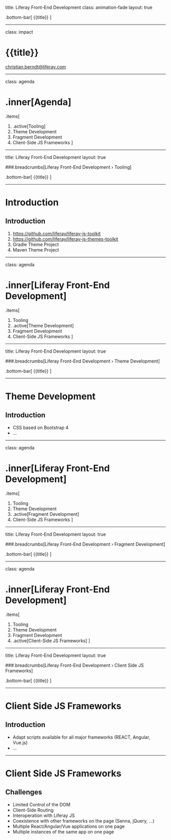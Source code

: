 title: Liferay Front-End Development
class: animation-fade
layout: true

.bottom-bar[
  {{title}}
]

---

class: impact

# {{title}}
christian.berndt@liferay.com 

---

class: agenda

# .inner[Agenda]

.items[
1. .active[Tooling]
1. Theme Development
1. Fragment Development
1. Client-Side JS Frameworks
]

---

title: Liferay Front-End Development
layout: true

###.breadcrumbs[Liferay Front-End Development › Tooling]

.bottom-bar[
  {{title}}
]

---

# Introduction 

## Introduction

1. https://github.com/liferay/liferay-js-toolkit
1. https://github.com/liferay/liferay-js-themes-toolkit
1. Gradle Theme Project
1. Maven Theme Project

---

class: agenda

# .inner[Liferay Front-End Development]

.items[
1. Tooling
1. .active[Theme Development]
1. Fragment Development
1. Client-Side JS Frameworks
]

---

title: Liferay Front-End Development
layout: true

###.breadcrumbs[Liferay Front-End Development › Theme Development]

.bottom-bar[
  {{title}}
]

---

# Theme Development

## Introduction

* CSS based on Bootstrap 4
* ...

---

class: agenda

# .inner[Liferay Front-End Development]

.items[
1. Tooling
1. Theme Development
1. .active[Fragment Development]
1. Client-Side JS Frameworks
]

---

title: Liferay Front-End Development
layout: true

###.breadcrumbs[Liferay Front-End Development › Fragment Development]

.bottom-bar[
  {{title}}
]

---

class: agenda

# .inner[Liferay Front-End Development]

.items[
1. Tooling
1. Theme Development
1. Fragment Development
1. .active[Client-Side JS Frameworks]
]

---

title: Liferay Front-End Development
layout: true

###.breadcrumbs[Liferay Front-End Development › Client Side JS Frameworks]

.bottom-bar[
  {{title}}
]

---

# Client Side JS Frameworks

## Introduction

* Adapt scripts available for all major frameworks (REACT, Angular, Vue.js)
* ...

---

# Client Side JS Frameworks

## Challenges

* Limited Control of the DOM
* Client-Side Routing
* Interoperation with Liferay JS
* Coexistence with other frameworks on the page (Senna, jQuery, ...)
* Multiple React/Angular/Vue applications on one page
* Multiple instances of the same app on one page

